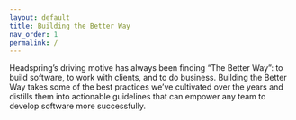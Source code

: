 ```yaml
---
layout: default
title: Building the Better Way
nav_order: 1
permalink: /
---
```


Headspring’s driving motive has always been finding “The Better Way”: to build software, to work with clients, and to do business. Building the Better Way takes some of the best practices we’ve cultivated over the years and distills them into actionable guidelines that can empower any team to develop software more successfully.
